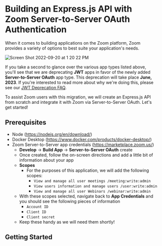 # Building an Express.js API with Zoom Server-to-Server OAuth Authentication

When it comes to building applications on the Zoom platform, Zoom provides a variety of options to best suite your application's needs. 

![Screen Shot 2022-09-20 at 1 20 22 PM](https://user-images.githubusercontent.com/81645097/191358210-fc012523-2bb0-490e-a090-c736b47ee556.png)

If you take a second to glance over the various app types listed above, you'll see that we are deprecating **JWT** apps in favor of the newly added **Server-to-Server OAuth** app type. This deprecation will take place **June, 2023**. If you're interested to read more about why we're doing this, please see our [JWT Deprecation FAQ](https://marketplace.zoom.us/docs/guides/build/jwt-app/jwt-faq/).

To assist Zoom users with this migration, we will create an Express.js API from scratch and integrate it with Zoom via Server-to-Server OAuth. Let's get started!

## Prerequisites

* Node (https://nodejs.org/en/download/)
* Docker Desktop (https://www.docker.com/products/docker-desktop/)
* Zoom Server-to-Server app credentials (https://marketplace.zoom.us/)
  * **Develop** -> **Build App** -> **Server-to-Server OAuth** create
  * Once created, follow the on-screen directions and add a little bit of information about your app
  * **Scopes**
    * For the purposes of this application, we will add the following scopes:
      * `View and manage all user meetings /meeting:write:admin`
      * `View users information and manage users /user:write:admin`
      * `View and manage all user Webinars /webinar:write:admin`
  * With these scopes selected, navigate back to **App Credentials** and you should see the following pieces of information
    * `Account ID`
    * `Client ID`
    * `Client secret`
  * Keep these handy as we will need them shortly!
  
## Getting Started


    
